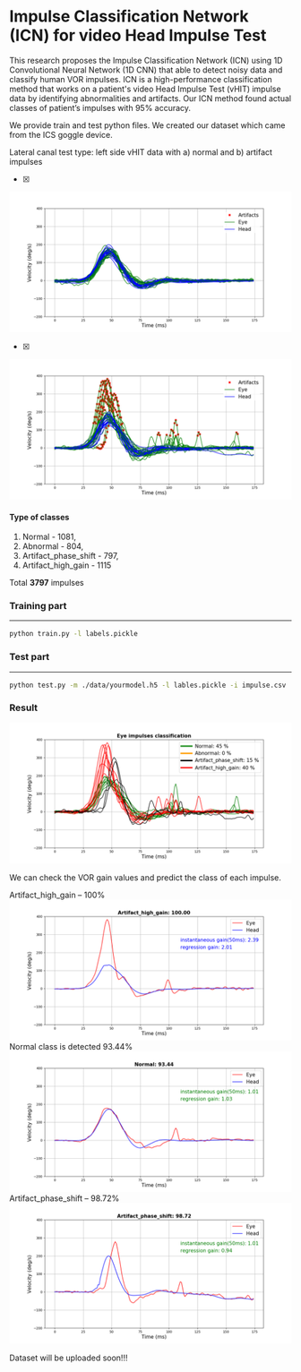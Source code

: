 

# Impulse Classification Network (ICN) for video Head Impulse Test

This research proposes the Impulse Classification Network (ICN) using 1D Convolutional Neural Network (1D CNN) that able to detect noisy data and classify human VOR impulses. ICN is a high-performance classification method that works on a patient's video Head Impulse Test (vHIT) impulse data by identifying abnormalities and artifacts. Our ICN method found actual classes of patient’s impulses with 95% accuracy. 


We provide train and test python files. We created our dataset which came from the ICS goggle device.


Lateral canal test type: left side vHIT data with a) normal and b) artifact impulses

- [x] 
![normal_impulses](/images/normal_impulses.png)

- [x]
![artifacts](/images/artifact_impulses.png) 


#### Type of classes

1) Normal - 1081,
2) Abnormal -	804,
3) Artifact_phase_shift - 797,
4) Artifact_high_gain - 1115

Total	**3797** impulses



### Training part
--------------

 ```bash 
 python train.py -l labels.pickle
```

### Test part
----------

``` bash
python test.py -m ./data/yourmodel.h5 -l lables.pickle -i impulse.csv
```

### Result 
![](/images/classification.PNG)

We can check the VOR gain values and predict the class of each impulse. 

Artifact_high_gain – 100%
![](/images/Figure_131.png) 
Normal class is detected 93.44%
![](/images/Figure_181.png) 
Artifact_phase_shift – 98.72%
![](/images/Figure_211.png)



Dataset will be uploaded soon!!!
